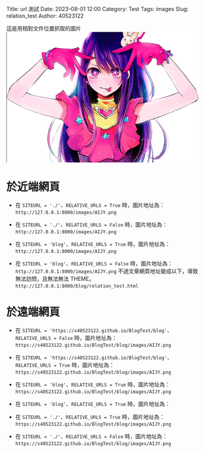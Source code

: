  Title: url 測試
Date: 2023-08-01 12:00
Category: Test
Tags: images
Slug: relation_test
Author: 40523122

<!-- PELICAN_END_SUMMARY -->
 
 這是用相對文件位置抓取的圖片
 ![圖片介紹](./images/AIJY.png)

於近端網頁
===
* 在 `SITEURL = './'`、`RELATIVE_URLS = True` 時，圖片地址為：
`http://127.0.0.1:8000/images/AIJY.png`
* 在 `SITEURL = './'`、`RELATIVE_URLS = False` 時，圖片地址為：
`http://127.0.0.1:8000/images/AIJY.png`

* 在 `SITEURL = 'blog'`、`RELATIVE_URLS = True` 時，圖片地址為：
`http://127.0.0.1:8000/images/AIJY.png`

* 在 `SITEURL = 'blog'`、`RELATIVE_URLS = False` 時，圖片地址為：
`http://127.0.0.1:8000/images/AIJY.png`
不過文章網頁地址變成以下，導致無法訪問，且無法無法 THEME。
`http://127.0.0.1:8000/blog/relation_test.html`

於遠端網頁
===
* 在 `SITEURL = 'https://s40523122.github.io/BlogTest/blog'`、`RELATIVE_URLS = False` 時，圖片地址為：
`https://s40523122.github.io/BlogTest/blog/images/AIJY.png`

* 在 `SITEURL = 'https://s40523122.github.io/BlogTest/blog'`、`RELATIVE_URLS = True` 時，圖片地址為：
`https://s40523122.github.io/BlogTest/blog/images/AIJY.png`

* 在 `SITEURL = 'blog'`、`RELATIVE_URLS = True` 時，圖片地址為：
`https://s40523122.github.io/BlogTest/blog/images/AIJY.png`

* 在 `SITEURL = 'blog'`、`RELATIVE_URLS = True` 時，圖片地址為：

* 在 `SITEURL = './'`、`RELATIVE_URLS = True` 時，圖片地址為：
`https://s40523122.github.io/BlogTest/blog/images/AIJY.png`

* 在 `SITEURL = './'`、`RELATIVE_URLS = False` 時，圖片地址為：
`https://s40523122.github.io/BlogTest/blog/images/AIJY.png`
